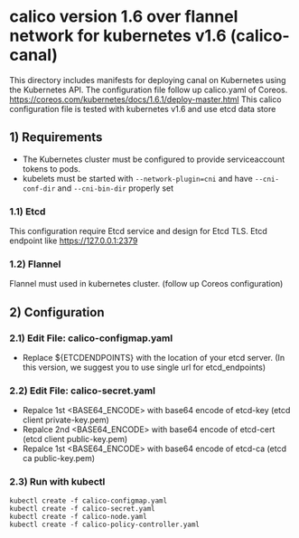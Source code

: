 # calico version 1.6 over flannel network for kubernetes v1.6 (calico-canal)
This directory includes manifests for deploying canal on Kubernetes using the Kubernetes API.
The configuration file follow up calico.yaml of Coreos. https://coreos.com/kubernetes/docs/1.6.1/deploy-master.html
This calico configuration file is tested with kubernetes v1.6 and use etcd data store

## 1) Requirements
- The Kubernetes cluster must be configured to provide serviceaccount tokens to pods.
- kubelets must be started with `--network-plugin=cni` and
  have `--cni-conf-dir` and `--cni-bin-dir` properly set

### 1.1) Etcd
This configuration require Etcd service and design for Etcd TLS.
Etcd endpoint like https://127.0.0.1:2379

### 1.2) Flannel
Flannel must used in kubernetes cluster. (follow up Coreos configuration)


## 2) Configuration
### 2.1) Edit File: calico-configmap.yaml
* Replace ${ETCDENDPOINTS} with the location of your etcd server.
(In this version, we suggest you to use single url for etcd_endpoints)
### 2.2) Edit File: calico-secret.yaml
* Repalce 1st <BASE64_ENCODE> with base64 encode of etcd-key  (etcd client private-key.pem)
* Repalce 2nd <BASE64_ENCODE> with base64 encode of etcd-cert (etcd client public-key.pem)
* Repalce 1st <BASE64_ENCODE> with base64 encode of etcd-ca   (etcd ca public-key.pem)

### 2.3) Run with kubectl
```
kubectl create -f calico-configmap.yaml
kubectl create -f calico-secret.yaml
kubectl create -f calico-node.yaml
kubectl create -f calico-policy-controller.yaml
```
